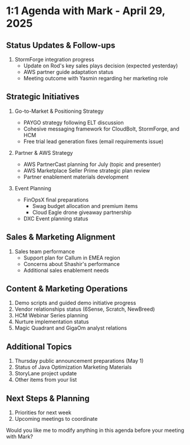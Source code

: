 # 1:1 Agenda with Mark - April 29, 2025

## Status Updates & Follow-ups

1. StormForge integration progress
    - Update on Rod's key sales plays decision (expected yesterday)
    - AWS partner guide adaptation status
    - Meeting outcome with Yasmin regarding her marketing role

## Strategic Initiatives

1. Go-to-Market & Positioning Strategy
    
    - PAYGO strategy following ELT discussion
    - Cohesive messaging framework for CloudBolt, StormForge, and HCM
    - Free trial lead generation fixes (email requirements issue)
2. Partner & AWS Strategy
    
    - AWS PartnerCast planning for July (topic and presenter)
    - AWS Marketplace Seller Prime strategic plan review
    - Partner enablement materials development
3. Event Planning
    
    - FinOpsX final preparations
        - Swag budget allocation and premium items
        - Cloud Eagle drone giveaway partnership
    - DXC Event planning status

## Sales & Marketing Alignment

1. Sales team performance
    - Support plan for Callum in EMEA region
    - Concerns about Shashir's performance
    - Additional sales enablement needs

## Content & Marketing Operations

1. Demo scripts and guided demo initiative progress
2. Vendor relationships status (6Sense, Scratch, NewBreed)
3. HCM Webinar Series planning
4. Nurture implementation status
5. Magic Quadrant and GigaOm analyst relations

## Additional Topics

1. Thursday public announcement preparations (May 1)
2. Status of Java Optimization Marketing Materials
3. StoryLane project update
4. Other items from your list

## Next Steps & Planning

1. Priorities for next week
2. Upcoming meetings to coordinate

Would you like me to modify anything in this agenda before your meeting with Mark?